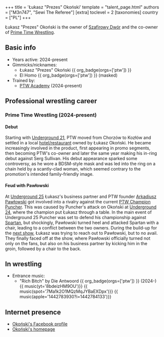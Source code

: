 +++
title = 'Łukasz "Prezes" Okoński'
template = "talent_page.html"
authors = ["M3n747", "Sewi The Referee"]
[extra]
toclevel = 2
[taxonomies]
country = ["PL"]
+++

Łukasz "Prezes" Okoński is the owner of [Szafirowy Dwór](@/v/dworek-kozlow.md) and the co-owner of [Prime Time Wrestling](@/o/ptw.md).

## Basic info

* Years active: 2024-present
* Gimmicks/nicknames:
  - Łukasz "Prezes" Okoński {{ org_badge(orgs=['ptw']) }}
  - El Homo {{ org_badge(orgs=['ptw']) }} (masked)
* Trained by:
  - [PTW Academy](@/o/ptw-academy.md) (2024-present)

## Professional wrestling career

### Prime Time Wrestling (2024-present)

#### Debut

Starting with [Underground 21](@/e/ptw/2024-04-13-ptw-underground-21.md), PTW moved from Chorzów to Kozłów and settled in a local [hotel/restaurant](@/v/dworek-kozlow.md) owned by Łukasz Okoński. He became increasingly involved in the product, first appearing in promo segments, then becoming PTW's co-owner and later the same year making his in-ring debut against Serg Sullivan. His debut appearance sparked some controversy, as he wore a BDSM-style mask and was led into the ring on a chain held by a scantly-clad woman, which seemed contrary to the promotion's intended family-friendly image.

#### Feud with Pawłowski

At [Underground 25](@/e/ptw/2024-12-07-ptw-underground-25.md) Łukasz's business partner and PTW founder [Arkadiusz Pawłowski](@/w/pan-pawlowski.md) got involved into a rivalry against the current [PTW Champion](@/c/ptw-championship.md) [Puncher](@/w/puncher.md).
This was caused by Puncher's attack on Okoński at [Underground 24](@/e/ptw/2024-11-16-ptw-underground-24.md), where the champion put Łukasz through a table.
In the main event of Underground 25 Puncher was set to defend his championship against [Spartan](@/w/spartan.md), but shockingly, Pawłowski turned heel and attacked Spartan with a chair, leading to a conflict between the two owners.
During the build-up for the [next show](@/e/ptw/2025-01-11-ptw-nowe-porzadki.md), Łukasz was trying to reach out to Pawłowski, but to no avail. They finally faced off at the show, where Pawłowski officially turned not only on the fans, but also on his business partner by kicking him in the groin, followed by a chair to the back.

## In wrestling

* Entrance music:
  - "Rich Bitch" by Die Antwoord
 {{ org_badge(orgs=['ptw']) }} (2024-) <br>
 {{ music(yt='8bdeizHM9OU')}}
 {{ music(spot='7Ma1k2O1MQzMqJYBaEXDpx')}}
 {{ music(apple='1442783930?i=1442784133')}}

## Internet presence

* [Okoński's Facebook profile](https://www.facebook.com/okon.luk)
* [Okoński's homepage](https://lukaszokonski.com/)
